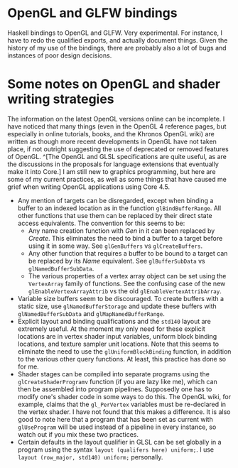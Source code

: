 # OpenGL and GLFW bindings

Haskell bindings to OpenGL and GLFW. Very experimental. For instance, I have to
redo the qualified exports, and actually document things. Given the history of
my use of the bindings, there are probably also a lot of bugs and instances of
poor design decisions.

# Some notes on OpenGL and shader writing strategies
The information on the latest OpenGL versions online can be incomplete. I have
noticed that many things (even in the OpenGL 4 reference pages, but especially
in online tutorials, books, and the Khronos OpenGL wiki) are written as though
more recent developments in OpenGL have not taken place, if not outright
suggesting the use of deprecated or removed features of OpenGL. ^[The OpenGL and
GLSL specifications are quite useful, as are the discussions in the proposals
for language extensions that eventually make it into Core.] I am still new to
graphics programming, but here are some of my current practices, as well as some
things that have caused me grief when writing OpenGL applications using Core
4.5.

- Any mention of targets can be disregarded, except when binding a buffer to an
  indexed location as in the function `glBindBufferRange`. All other functions
  that use them can be replaced by their direct state access equivalents. The
  convention for this seems to be:
  - Any name creation function with *Gen* in it can been replaced by *Create*.
    This eliminates the need to bind a buffer to a target before using it in some
    way. See `glGenBuffers` vs `glCreateBuffers`.
  - Any other function that requires a buffer to be bound to a target can be
    replaced by its *Name* equivalent. See `glBufferSubData` vs
    `glNamedBufferSubData`.
  - The various properties of a vertex array object can be set using the
    `VertexArray` family of functions. See the confusing case of the new
    `glEnableVertexArrayAttrib` vs the old `glEnableVertexAttribArray`.
- Variable size buffers seem to be discouraged. To create buffers with a static
  size, use `glNamedBufferStorage` and update these buffers with
  `glNamedBufferSubData` and `glMapNamedBufferRange`.
- Explicit layout and binding qualifications and the `std140` layout are
  extremely useful. At the moment my only need for these explicit locations are
  in vertex shader input variables, uniform block binding locations, and texture
  sampler unit locations. Note that this seems to eliminate the need to use the
  `glUniformBlockBinding` function, in addition to the various other query
  functions. At least, this practice has done so for me.
- Shader stages can be compiled into separate programs using the
  `glCreateShaderProgramv` function (if you are lazy like me), which can then be
  assembled into program pipelines. Supposedly one has to modify one's shader
  code in some ways to do this. The OpenGL wiki, for example, claims that the
  `gl_PerVertex` variables must be re-declared in the vertex shader. I have not
  found that this makes a difference. It is also good to note here that a
  program that has been set as current with `glUseProgram` will be used instead
  of a pipeline in every instance, so watch out if you mix these two practices.
- Certain defaults in the layout qualifier in GLSL can be set globally in a
  program using the syntax `layout (qualifers here) uniform;`. I use `layout
  (row_major, std140) uniform;` personally.
  
